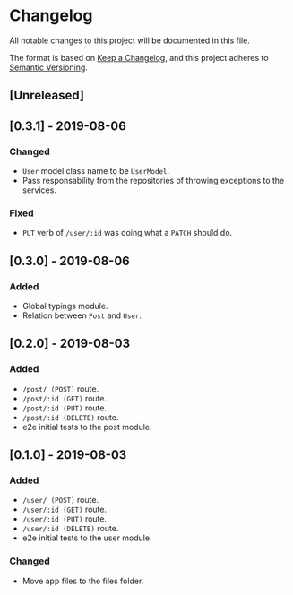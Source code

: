 # Changelog
All notable changes to this project will be documented in this file.

The format is based on [Keep a Changelog](https://keepachangelog.com/en/1.0.0/),
and this project adheres to [Semantic Versioning](https://semver.org/spec/v2.0.0.html).

## [Unreleased]

## [0.3.1] - 2019-08-06

### Changed

- `User` model class name to be `UserModel`.
- Pass responsability from the repositories of throwing exceptions to the services.

### Fixed

- `PUT` verb of `/user/:id` was doing what a `PATCH` should do.

## [0.3.0] - 2019-08-06

### Added

- Global typings module.
- Relation between `Post` and `User`.

## [0.2.0] - 2019-08-03

### Added

- `/post/ (POST)` route.
- `/post/:id (GET)` route.
- `/post/:id (PUT)` route.
- `/post/:id (DELETE)` route.
- e2e initial tests to the post module.

## [0.1.0] - 2019-08-03

### Added

- `/user/ (POST)` route.
- `/user/:id (GET)` route.
- `/user/:id (PUT)` route.
- `/user/:id (DELETE)` route.
- e2e initial tests to the user module.

### Changed

- Move app files to the files folder.
